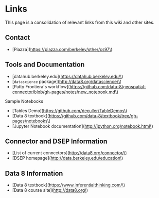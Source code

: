 # Links

This page is a consolidation of relevant links from this wiki and other sites.

## Contact

* [Piazza](https://piazza.com/berkeley/other/cs97\)

## Tools and Documentation

* [datahub.berkeley.edu](https://datahub.berkeley.edu/\)
* [`datascience` package](http://data8.org/datascience/\)
* [Patty Frontiera's workflow](https://github.com/data-8/geospatial-connector/blob/gh-pages/notes/new_notebook.md\)

Sample Notebooks

* [Tables Demo](https://github.com/deculler/TableDemos\)
* [Data 8 textbook](https://github.com/data-8/textbook/tree/gh-pages/notebooks\)
* [Jupyter Notebook documentation](http://ipython.org/notebook.html\)

## Connector and DSEP Information

* [List of current connectors](http://data8.org/connector/\)
* [DSEP homepage](http://data.berkeley.edu/education\)

## Data 8 Information

* [Data 8 textbook](https://www.inferentialthinking.com/\)
* [Data 8 course site](http://data8.org\)



